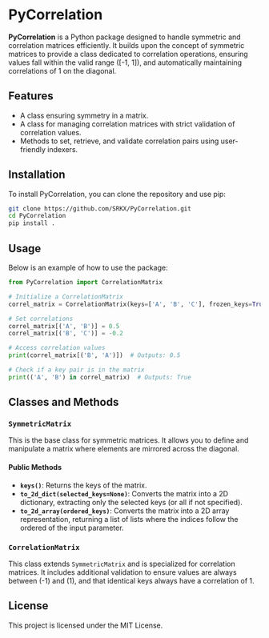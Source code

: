 
# PyCorrelation

**PyCorrelation** is a Python package designed to handle symmetric and correlation matrices efficiently. It builds upon the concept of symmetric matrices to provide a class dedicated to correlation operations, ensuring values fall within the valid range \([-1, 1]\), and automatically maintaining correlations of 1 on the diagonal.

## Features

- A class ensuring symmetry in a matrix.
- A class for managing correlation matrices with strict validation of correlation values.
- Methods to set, retrieve, and validate correlation pairs using user-friendly indexers.

## Installation

To install PyCorrelation, you can clone the repository and use pip:

```bash
git clone https://github.com/SRKX/PyCorrelation.git
cd PyCorrelation
pip install .
```

## Usage

Below is an example of how to use the package:

```python
from PyCorrelation import CorrelationMatrix

# Initialize a CorrelationMatrix
correl_matrix = CorrelationMatrix(keys=['A', 'B', 'C'], frozen_keys=True)

# Set correlations
correl_matrix[('A', 'B')] = 0.5
correl_matrix[('B', 'C')] = -0.2

# Access correlation values
print(correl_matrix[('B', 'A')])  # Outputs: 0.5

# Check if a key pair is in the matrix
print(('A', 'B') in correl_matrix)  # Outputs: True
```

## Classes and Methods

### `SymmetricMatrix`

This is the base class for symmetric matrices. It allows you to define and manipulate a matrix where elements are mirrored across the diagonal.

#### Public Methods

- **`keys()`**: Returns the keys of the matrix.
- **`to_2d_dict(selected_keys=None)`**: Converts the matrix into a 2D dictionary, extracting only the selected keys (or all if not specified).
- **`to_2d_array(ordered_keys)`**: Converts the matrix into a 2D array representation, returning a list of lists where the indices follow the ordered of the input parameter.

### `CorrelationMatrix`

This class extends `SymmetricMatrix` and is specialized for correlation matrices. It includes additional validation to ensure values are always between \(-1\) and \(1\), and that identical keys always have a correlation of 1.

## License

This project is licensed under the MIT License.
